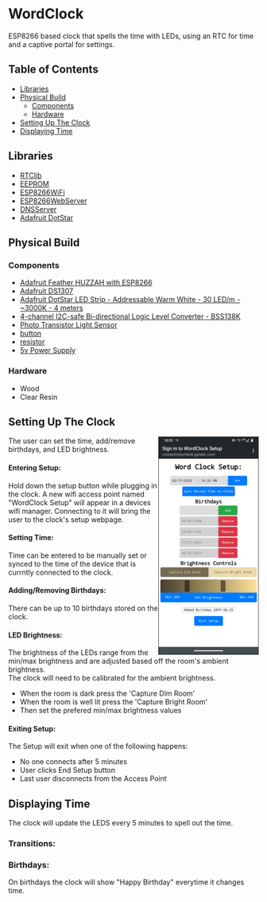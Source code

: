 # WordClock
ESP8266 based clock that spells the time with LEDs, using an RTC for time and a captive portal for settings.

## Table of Contents
- [Libraries](#libraries)
- [Physical Build](#physical-build)
  * [Components](#components)
  * [Hardware](#hardware)
- [Setting Up The Clock](#setting-up-the-clock)
- [Displaying Time](#displaying-time)

## Libraries
- [RTClib](https://github.com/adafruit/RTClib)
- [EEPROM](https://www.arduino.cc/en/Reference/EEPROM)
- [ESP8266WiFi](https://arduino-esp8266.readthedocs.io/en/latest/esp8266wifi/readme.html)
- [ESP8266WebServer](https://github.com/esp8266/Arduino/tree/master/libraries/ESP8266WebServer)
- [DNSServer](https://github.com/esp8266/Arduino/tree/master/libraries/DNSServer)
- [Adafruit DotStar](https://github.com/adafruit/Adafruit_DotStar)
## Physical Build
### Components
- [Adafruit Feather HUZZAH with ESP8266](https://www.adafruit.com/product/2821)
- [Adafruit DS1307](https://www.adafruit.com/product/3296)
- [Adafruit DotStar LED Strip - Addressable Warm White - 30 LED/m - ~3000K - 4 meters](https://www.adafruit.com/product/2435?length=4)
- [4-channel I2C-safe Bi-directional Logic Level Converter - BSS138K](https://www.adafruit.com/product/757)
- [Photo Transistor Light Sensor](https://www.adafruit.com/product/2831)
- [button]()
- [resistor]()
- [5v Power Supply]()
### Hardware
- Wood
- Clear Resin

## Setting Up The Clock
<img align="right" width="40%" height="auto" src="https://github.com/ben-esler/WordClock/blob/master/HTML%20Testing/example.png">
The user can set the time, add/remove birthdays, and LED brightness.

#### Entering Setup:
Hold down the setup button while plugging in the clock. A new wifi access point named "WordClock Setup" will appear in a devices wifi manager. Connecting to it will bring the user to the clock's setup webpage.

#### Setting Time:
Time can be entered to be manually set or synced to the time of the device that is currntly connected to the clock.

#### Adding/Removing Birthdays:
There can be up to 10 birthdays stored on the clock.

#### LED Brightness:
The brightness of the LEDs range from the min/max brightness and are adjusted based off the room's ambient brightness.  
The clock will need to be calibrated for the ambient brightness. 
- When the room is dark press the 'Capture Dim Room'
- When the room is well lit press the 'Capture Bright Room'
- Then set the prefered min/max brightness values

#### Exiting Setup:
The Setup will exit when one of the following happens:  
- No one connects after 5 minutes
- User clicks End Setup button
- Last user disconnects from the Access Point

## Displaying Time
The clock will update the LEDS every 5 minutes to spell out the time.
### Transitions:
### Birthdays:
On birthdays the clock will show "Happy Birthday" everytime it changes time.
